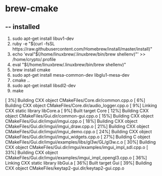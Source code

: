 # brew-cmake
--
installed
--
<ol>
  <li>sudo apt-get install libuv1-dev</li>
    <li>ruby -e "$(curl -fsSL https://raw.githubusercontent.com/Homebrew/install/master/install)"</li>
     <li>echo 'eval"$(/home/linuxbrew/.linuxbrew/bin/brew shellenv)"' >> /home/crypto/.profile</li>
      <li>eval "$(/home/linuxbrew/.linuxbrew/bin/brew shellenv)"</li>
       <li>brew install cmake</li>
        <li>sudo apt-get install mesa-common-dev libglu1-mesa-dev</li>
         <li>cmake ..</li>
          <li>sudo apt-get install libsdl2-dev</li>
           <li>make</li>
          </ol> 
[  3%] Building CXX object CMakeFiles/Core.dir/common.cpp.o
[  6%] Building CXX object CMakeFiles/Core.dir/audio_logger.cpp.o
[  9%] Linking CXX static library libCore.a
[  9%] Built target Core
[ 12%] Building CXX object CMakeFiles/Gui.dir/common-gui.cpp.o
[ 15%] Building CXX object CMakeFiles/Gui.dir/imgui/imgui.cpp.o
[ 18%] Building CXX object CMakeFiles/Gui.dir/imgui/imgui_draw.cpp.o
[ 21%] Building CXX object CMakeFiles/Gui.dir/imgui/imgui_demo.cpp.o
[ 24%] Building CXX object CMakeFiles/Gui.dir/imgui/imgui_widgets.cpp.o
[ 27%] Building C object CMakeFiles/Gui.dir/imgui/examples/libs/gl3w/GL/gl3w.c.o
[ 30%] Building CXX object CMakeFiles/Gui.dir/imgui/examples/imgui_impl_sdl.cpp.o
[ 33%] Building CXX object CMakeFiles/Gui.dir/imgui/examples/imgui_impl_opengl3.cpp.o
[ 36%] Linking CXX static library libGui.a
[ 36%] Built target Gui
[ 39%] Building CXX object CMakeFiles/keytap2-gui.dir/keytap2-gui.cpp.o
